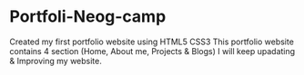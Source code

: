# Portfoli-Neog-camp
Created my first portfolio website using HTML5 CSS3
This portfolio website contains 4 section (Home, About me, Projects & Blogs)
I will keep upadating & Improving my website.



